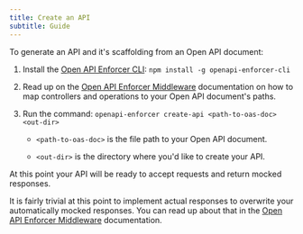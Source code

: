 ```yaml
---
title: Create an API
subtitle: Guide
---
```


To generate an API and it's scaffolding from an Open API document:

1. Install the [Open API Enforcer CLI](https://www.npmjs.com/package/openapi-enforcer-cli): `npm install -g openapi-enforcer-cli`

2. Read up on the [Open API Enforcer Middleware](https://www.npmjs.com/package/openapi-enforcer-middleware) documentation on how to map controllers and operations to your Open API document's paths.

2. Run the command: `openapi-enforcer create-api <path-to-oas-doc> <out-dir>`

    - `<path-to-oas-doc>` is the file path to your Open API document.
    
    - `<out-dir>` is the directory where you'd like to create your API.

At this point your API will be ready to accept requests and return mocked responses.

It is fairly trivial at this point to implement actual responses to overwrite your automatically mocked responses. You can read up about that in the [Open API Enforcer Middleware](https://www.npmjs.com/package/openapi-enforcer-middleware) documentation.
